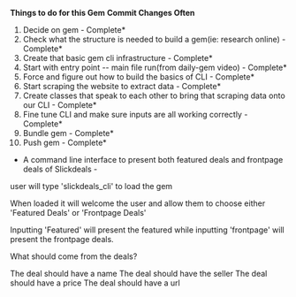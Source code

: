 ****Things to do for this Gem****
**Commit Changes Often**

1) Decide on gem - Complete*
2) Check what the structure is needed to build a gem(ie: research online) - Complete*
3) Create that basic gem cli infrastructure - Complete*
4) Start with entry point -- main file run(from daily-gem video) - Complete*
5) Force and figure out how to build the basics of CLI - Complete*
6) Start scraping the website to extract data - Complete*
7) Create classes that speak to each other to bring that scraping data onto our CLI - Complete*
8) Fine tune CLI and make sure inputs are all working correctly - Complete*
9) Bundle gem - Complete*
10) Push gem - Complete*




- A command line interface to present both featured deals and frontpage deals of Slickdeals -

user will type 'slickdeals_cli' to load the gem

When loaded it will welcome the user and allow them to choose either 'Featured Deals' or 'Frontpage Deals'

Inputting 'Featured' will present the featured while inputting 'frontpage' will present the frontpage deals.


What should come from the deals?

The deal should have a name
The deal should have the seller
The deal should have a price
The deal should have a url